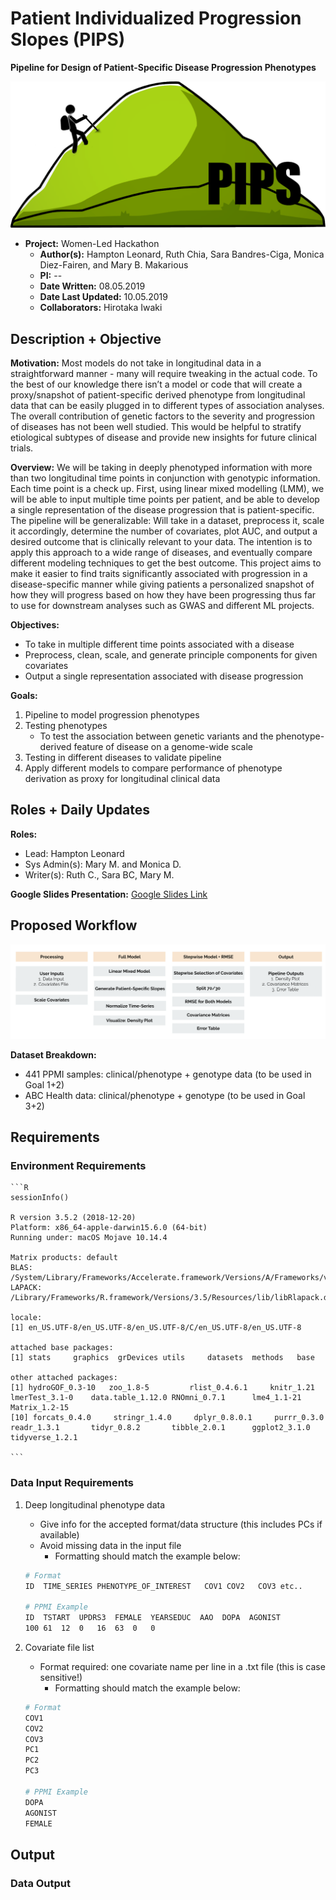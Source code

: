 # **Patient Individualized Progression Slopes (PIPS)**
**Pipeline for Design of Patient-Specific Disease Progression Phenotypes**


![Logo](https://github.com/NCBI-Hackathons/Pipeline-for-Design-of-Patient-Specific-Disease-Progression-Phenotypes/blob/master/Images/PIPS_Logo2.png)

- **Project:** Women-Led Hackathon 
	- **Author(s):** Hampton Leonard, Ruth Chia, Sara Bandres-Ciga, Monica Diez-Fairen, and Mary B. Makarious 
	- **PI:** --
	- **Date Written:** 08.05.2019
	- **Date Last Updated:** 10.05.2019
	- **Collaborators:** Hirotaka Iwaki

## Description + Objective
**Motivation:**
Most models do not take in longitudinal data in a straightforward manner - many will require tweaking in the actual code. To the best of our knowledge there isn’t a model or code that will create a proxy/snapshot of patient-specific derived phenotype from longitudinal data that can be easily plugged in to different types of association analyses. The overall contribution of genetic factors to the severity and progression of diseases has not been well studied. This would be helpful to stratify etiological subtypes of disease and provide new insights for future clinical trials.

**Overview:** 
We will be taking in deeply phenotyped information with more than two longitudinal time points in conjunction with genotypic information. Each time point is a check up. First, using linear mixed modelling (LMM), we will be able to input multiple time points per patient, and be able to develop a single representation of the disease progression that is patient-specific. The pipeline will be generalizable: Will take in a dataset, preprocess it, scale it accordingly, determine the number of covariates, plot AUC, and output a desired outcome that is clinically relevant to your data. The intention is to apply this approach to a wide range of diseases, and eventually compare different modeling techniques to get the best outcome. This project aims to make it easier to find traits significantly associated with progression in a disease-specific manner while giving patients a personalized snapshot of how they will progress based on how they have been progressing thus far to use for downstream analyses such as GWAS and different ML projects.

**Objectives:** 
-   To take in multiple different time points associated with a disease
-   Preprocess, clean, scale, and generate principle components for given covariates
-   Output a single representation associated with disease progression

**Goals:**
1.  Pipeline to model progression phenotypes  
2.  Testing phenotypes
	- To test the association between genetic variants and the phenotype-derived feature of disease on a genome-wide scale
3. Testing in different diseases to validate pipeline
4. Apply different models to compare performance of phenotype derivation as proxy for longitudinal clinical data

## Roles + Daily Updates 

**Roles:** 
- Lead: Hampton Leonard
- Sys Admin(s): Mary M. and Monica D. 
- Writer(s): Ruth C., Sara BC, Mary M.

**Google Slides Presentation:** [Google Slides Link](https://docs.google.com/presentation/d/1rgI67trHcSXJcJbRBbchXeuBXlhqQlZ6WP7-EDR2Whc/edit#slide=id.g59d5fa847a_0_0)


## Proposed Workflow
![Workflow](https://github.com/NCBI-Hackathons/Pipeline-for-Design-of-Patient-Specific-Disease-Progression-Phenotypes/blob/master/Images/Workflow.png "Workflow")


**Dataset Breakdown:**
-   441 PPMI samples: clinical/phenotype + genotype data (to be used in Goal 1+2)
-   ABC Health data: clinical/phenotype + genotype (to be used in Goal 3+2)

## Requirements

### Environment Requirements 
	```R
	sessionInfo()

	R version 3.5.2 (2018-12-20)
	Platform: x86_64-apple-darwin15.6.0 (64-bit)
	Running under: macOS Mojave 10.14.4

	Matrix products: default
	BLAS: /System/Library/Frameworks/Accelerate.framework/Versions/A/Frameworks/vecLib.framework/Versions/A/libBLAS.dylib
	LAPACK: /Library/Frameworks/R.framework/Versions/3.5/Resources/lib/libRlapack.dylib

	locale:
	[1] en_US.UTF-8/en_US.UTF-8/en_US.UTF-8/C/en_US.UTF-8/en_US.UTF-8

	attached base packages:
	[1] stats     graphics  grDevices utils     datasets  methods   base     

	other attached packages:
 	[1] hydroGOF_0.3-10   zoo_1.8-5         rlist_0.4.6.1     knitr_1.21        lmerTest_3.1-0    data.table_1.12.0 RNOmni_0.7.1      lme4_1.1-21       Matrix_1.2-15    
	[10] forcats_0.4.0     stringr_1.4.0     dplyr_0.8.0.1     purrr_0.3.0       readr_1.3.1       tidyr_0.8.2       tibble_2.0.1      ggplot2_3.1.0     tidyverse_1.2.1  

	```

### Data Input Requirements
1.  Deep longitudinal phenotype data
	- Give info for the accepted format/data structure (this includes PCs if available)
	- Avoid missing data in the input file 
		- Formatting should match the example below:
	```bash
	# Format
	ID 	TIME_SERIES	PHENOTYPE_OF_INTEREST	COV1 COV2	COV3 etc..
	
	# PPMI Example
	ID	TSTART	UPDRS3	FEMALE  YEARSEDUC  AAO  DOPA  AGONIST 
	100	61	12	0	16	63	0	0
	```	

2.  Covariate file list
	- Format required: one covariate name per line in a .txt file (this is case sensitive!)
		 - Formatting should match the example below:
	```bash
	# Format
	COV1
	COV2
	COV3
	PC1
	PC2
	PC3
	
	# PPMI Example
	DOPA
	AGONIST
	FEMALE
	```	

## Output
### Data Output
